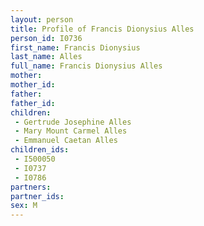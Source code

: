 ```yaml
---
layout: person
title: Profile of Francis Dionysius Alles
person_id: I0736
first_name: Francis Dionysius
last_name: Alles
full_name: Francis Dionysius Alles
mother: 
mother_id: 
father: 
father_id: 
children:
 - Gertrude Josephine Alles
 - Mary Mount Carmel Alles
 - Emmanuel Caetan Alles
children_ids:
 - I500050
 - I0737
 - I0786
partners:
partner_ids:
sex: M
---
```


